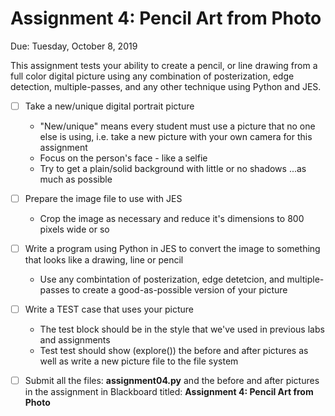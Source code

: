 # Assignment 4: Pencil Art from Photo

Due: Tuesday, October 8, 2019

This assignment tests your ability to create a pencil, or line drawing from a full color digital picture using any combination of posterization, edge detection, multiple-passes, and any other technique using Python and JES.

- [ ] Take a new/unique digital portrait picture
  - "New/unique" means every student must use a picture that no one else is using, i.e. take a new picture with your own camera for this assignment
  - Focus on the person's face - like a selfie
  - Try to get a plain/solid background with little or no shadows ...as much as possible

- [ ] Prepare the image file to use with JES
  - Crop the image as necessary and reduce it's dimensions to 800 pixels wide or so
- [ ] Write a program using Python in JES to convert the image to something that looks like a drawing, line or pencil
  - Use any combintation of posterization, edge detetcion, and multiple-passes to create a good-as-possible version of your picture
- [ ] Write a TEST case that uses your picture
  - The test block should be in the style that we've used in previous labs and assignments
  - Test test should show (explore()) the before and after pictures as well as write a new picture file to the file system
- [ ] Submit all the files: **assignment04.py** and the before and after pictures in the assignment in Blackboard titled: **Assignment 4: Pencil Art from Photo**